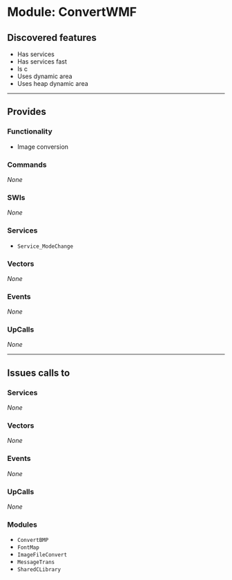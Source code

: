 # Module: ConvertWMF

## Discovered features


* Has services
* Has services fast
* Is c
* Uses dynamic area
* Uses heap dynamic area

---

## Provides

### Functionality


* Image conversion

### Commands


*None*


### SWIs


*None*


### Services


* `Service_ModeChange`


### Vectors


*None*


### Events


*None*


### UpCalls


*None*


---

## Issues calls to

### Services


*None*


### Vectors


*None*


### Events


*None*


### UpCalls


*None*


### Modules


* `ConvertBMP`
* `FontMap`
* `ImageFileConvert`
* `MessageTrans`
* `SharedCLibrary`


